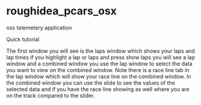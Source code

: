 # roughidea_pcars_osx
osx telemetery application

Quick tutorial

The first window you will see is the laps window which shows your laps and lap times if you highlight a lap or laps and press show laps you will see a lap window and a combined window you use the lap window to select the data you want to view on the combined window. Note there is a race line tab in the lap window which will show your race line on the combined window. In the combined window you can use the slide to see the values of the selected data and if you have the race line showing as well where you are on the track compared to the slider.
